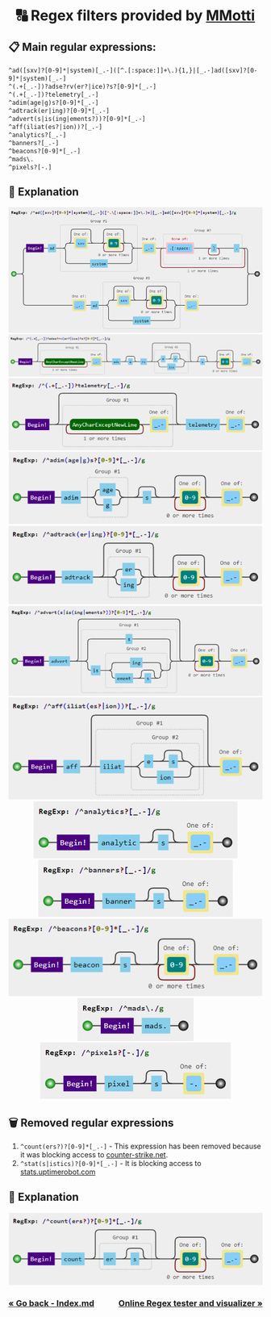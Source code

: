 <h1 align="center">
    🔠 Regex filters provided by <a href="https://github.com/mmotti">MMotti</a>
</h1>

## 📋 Main regular expressions:

```regexp
^ad([sxv]?[0-9]*|system)[_.-]([^.[:space:]]+\.){1,}|[_.-]ad([sxv]?[0-9]*|system)[_.-]
^(.+[_.-])?adse?rv(er?|ice)?s?[0-9]*[_.-]
^(.+[_.-])?telemetry[_.-]
^adim(age|g)s?[0-9]*[_.-]
^adtrack(er|ing)?[0-9]*[_.-]
^advert(s|is(ing|ements?))?[0-9]*[_.-]
^aff(iliat(es?|ion))?[_.-]
^analytics?[_.-]
^banners?[_.-]
^beacons?[0-9]*[_.-]
^mads\.
^pixels?[-.]
```

## 🤔 Explanation
<div align="center">
    <img src="images/regex/main/1.png" alt="1">
    <img src="images/regex/main/2.png" alt="2">
    <img src="images/regex/main/3.png" alt="3">
    <img src="images/regex/main/4.png" alt="4">
    <img src="images/regex/main/5.png" alt="5">
    <img src="images/regex/main/6.png" alt="6">
    <img src="images/regex/main/7.png" alt="7"><br>
    <img src="images/regex/main/8.png" alt="8"><br>
    <img src="images/regex/main/9.png" alt="9"><br>
    <img src="images/regex/main/10.png" alt="10"><br>
    <img src="images/regex/main/11.png" alt="11"><br>
    <img src="images/regex/main/12.png" alt="12">
</div>

## 🗑️ Removed regular expressions
1. `^count(ers?)?[0-9]*[_.-]` - This expression has been removed because it was blocking access to [counter-strike.net](https://www.counter-strike.net).
2. `^stat(s|istics)?[0-9]*[_.-]` - It is blocking access to [stats.uptimerobot.com](https://stats.uptimerobot.com)

## 🤔 Explanation
<div align="center">
    <img src="images/regex/removed/1.png" alt="Removed">
</div>

<h3 style="display: flex; justify-content: space-between;">
    <div align="left"><a href="info/What is Regex.md">« Go back - Index.md</a></div>
    <div align="right"><a href="https://extendsclass.com/regex-tester.html">Online Regex tester and visualizer »</a></div>
    <!-- fuck this shit lol idk how to write this -->
</h3>

